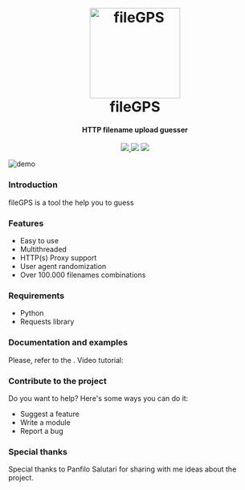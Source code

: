 <h1 align="center">
  <br>
  <a href="https://github.com/0blio/fileGPS"><img src="https://i.ibb.co/fGcyM2Y/fileGPS.png" alt="fileGPS" border="0" width="180"></a>
  <br>
  fileGPS
  <br>
</h1>

<h4 align="center">HTTP filename upload guesser</h4>

<p align="center">
  <a href="https://github.com/0blio/gileGPS/releases">
    <img src="https://img.shields.io/badge/Release-v0.1-blue.svg">
  </a>
  <img src="https://img.shields.io/badge/Licence-GPL3-brightgreen.svg">
  <img src="https://img.shields.io/badge/God-Not%20found-red.svg">
</p>

![demo](https://i.ibb.co/SwDkS7r/file-GPSscreen.png)

### Introduction
fileGPS is a tool the help you to guess 

### Features
* Easy to use
* Multithreaded
* HTTP(s) Proxy support
* User agent randomization
* Over 100.000 filenames combinations

### Requirements
* Python
* Requests library

### Documentation and examples
Please, refer to the <link alla wiki>.
Video tutorial: <link al video>

### Contribute to the project
Do you want to help? Here's some ways you can do it:

* Suggest a feature
* Write a module
* Report a bug

### Special thanks
Special thanks to Panfilo Salutari for sharing with me ideas about the project.

